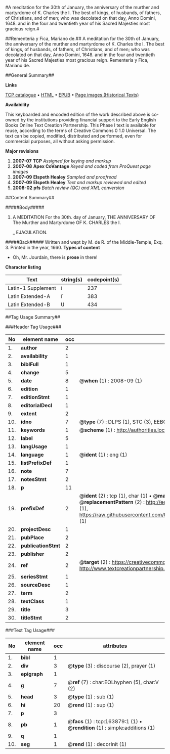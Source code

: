 #A meditation for the 30th of January, the anniversary of the murther and martyrdome of K. Charles the I. The best of kings, of husbands, of fathers, of Christians, and of men; who was decolated on that day, Anno Domini, 1648. and in the four and twentieth year of his Sacred Majesties most gracious reign.#

##Rementería y Fica, Mariano de.##
A meditation for the 30th of January, the anniversary of the murther and martyrdome of K. Charles the I. The best of kings, of husbands, of fathers, of Christians, and of men; who was decolated on that day, Anno Domini, 1648. and in the four and twentieth year of his Sacred Majesties most gracious reign.
Rementería y Fica, Mariano de.

##General Summary##

**Links**

[TCP catalogue](http://www.ota.ox.ac.uk/tcp/)  • 
[HTML](http://tei.it.ox.ac.uk/tcp/Texts-HTML/free/A92/A92213.html)  • 
[EPUB](http://tei.it.ox.ac.uk/tcp/Texts-EPUB/free/A92/A92213.epub) • 
[Page images (Historical Texts)](https://data.historicaltexts.jisc.ac.uk/view?pubId=eebo-99871192e&pageId=eebo-99871192e-163879-1)

**Availability**

This keyboarded and encoded edition of the
	       work described above is co-owned by the institutions
	       providing financial support to the Early English Books
	       Online Text Creation Partnership. This Phase I text is
	       available for reuse, according to the terms of Creative
	       Commons 0 1.0 Universal. The text can be copied,
	       modified, distributed and performed, even for
	       commercial purposes, all without asking permission.

**Major revisions**

1. __2007-07__ __TCP__ *Assigned for keying and markup*
1. __2007-08__ __Apex CoVantage__ *Keyed and coded from ProQuest page images*
1. __2007-09__ __Elspeth Healey__ *Sampled and proofread*
1. __2007-09__ __Elspeth Healey__ *Text and markup reviewed and edited*
1. __2008-02__ __pfs__ *Batch review (QC) and XML conversion*

##Content Summary##

#####Body#####

1. A MEDITATION For the 30th. day of January, THE ANNIVERSARY OF The Murther and Martyrdome OF K. CHARLES the I.

    _ EJACƲLATION.

#####Back#####
Written and wept by M. de R. of the Middle-Temple, Exq. 3. Printed in the year, 1660.
**Types of content**

  * Oh, Mr. Jourdain, there is **prose** in there!

**Character listing**


|Text|string(s)|codepoint(s)|
|---|---|---|
|Latin-1 Supplement|í|237|
|Latin Extended-A|ſ|383|
|Latin Extended-B|Ʋ|434|

##Tag Usage Summary##

###Header Tag Usage###

|No|element name|occ|attributes|
|---|---|---|---|
|1.|__author__|2||
|2.|__availability__|1||
|3.|__biblFull__|1||
|4.|__change__|5||
|5.|__date__|8| @__when__ (1) : 2008-09 (1)|
|6.|__edition__|1||
|7.|__editionStmt__|1||
|8.|__editorialDecl__|1||
|9.|__extent__|2||
|10.|__idno__|7| @__type__ (7) : DLPS (1), STC (3), EEBO-CITATION (1), PROQUEST (1), VID (1)|
|11.|__keywords__|1| @__scheme__ (1) : http://authorities.loc.gov/ (1)|
|12.|__label__|5||
|13.|__langUsage__|1||
|14.|__language__|1| @__ident__ (1) : eng (1)|
|15.|__listPrefixDef__|1||
|16.|__note__|7||
|17.|__notesStmt__|2||
|18.|__p__|11||
|19.|__prefixDef__|2| @__ident__ (2) : tcp (1), char (1)  •  @__matchPattern__ (2) : ([0-9\-]+):([0-9IVX]+) (1), (.+) (1)  •  @__replacementPattern__ (2) : http://eebo.chadwyck.com/downloadtiff?vid=$1&page=$2 (1), https://raw.githubusercontent.com/textcreationpartnership/Texts/master/tcpchars.xml#$1 (1)|
|20.|__projectDesc__|1||
|21.|__pubPlace__|2||
|22.|__publicationStmt__|2||
|23.|__publisher__|2||
|24.|__ref__|2| @__target__ (2) : https://creativecommons.org/publicdomain/zero/1.0/ (1), http://www.textcreationpartnership.org/docs/. (1)|
|25.|__seriesStmt__|1||
|26.|__sourceDesc__|1||
|27.|__term__|2||
|28.|__textClass__|1||
|29.|__title__|3||
|30.|__titleStmt__|2||


###Text Tag Usage###

|No|element name|occ|attributes|
|---|---|---|---|
|1.|__bibl__|1||
|2.|__div__|3| @__type__ (3) : discourse (2), prayer (1)|
|3.|__epigraph__|1||
|4.|__g__|7| @__ref__ (7) : char:EOLhyphen (5), char:V (2)|
|5.|__head__|3| @__type__ (1) : sub (1)|
|6.|__hi__|20| @__rend__ (1) : sup (1)|
|7.|__p__|3||
|8.|__pb__|1| @__facs__ (1) : tcp:163879:1 (1)  •  @__rendition__ (1) : simple:additions (1)|
|9.|__q__|1||
|10.|__seg__|1| @__rend__ (1) : decorInit (1)|
